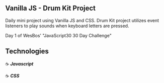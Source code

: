 ## Vanilla JS - Drum Kit Project

Daily mini project using Vanilla JS and CSS.
Drum Kit project utilizes event listeners to play sounds when keyboard letters are pressed.

Day 1 of WesBos' "JavaScript30 30 Day Challenge"

## Technologies

:coffee: **_Javascript_**

:coffee: **_CSS_**
